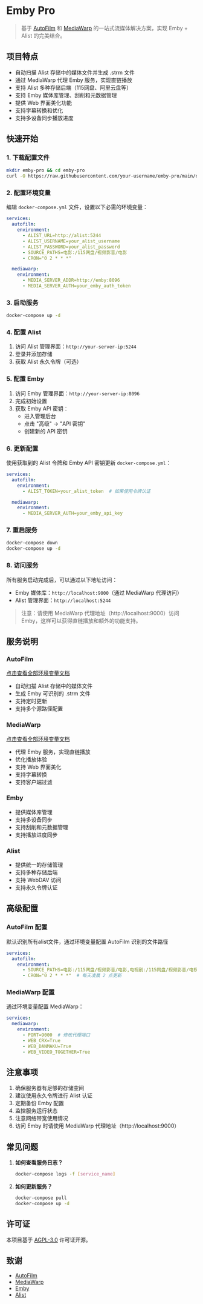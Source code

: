 # Emby Pro

> 基于 [AutoFilm](https://github.com/Akimio521/AutoFilm) 和 [MediaWarp](https://github.com/Akimio521/MediaWarp) 的一站式流媒体解决方案，实现 Emby + Alist 的完美结合。

## 项目特点

- 自动扫描 Alist 存储中的媒体文件并生成 .strm 文件
- 通过 MediaWarp 代理 Emby 服务，实现直链播放
- 支持 Alist 多种存储后端（115网盘、阿里云盘等）
- 支持 Emby 媒体库管理、刮削和元数据管理
- 提供 Web 界面美化功能
- 支持字幕转换和优化
- 支持多设备同步播放进度

## 快速开始

### 1. 下载配置文件

```bash
mkdir emby-pro && cd emby-pro
curl -O https://raw.githubusercontent.com/your-username/emby-pro/main/docker-compose.yml
```

### 2. 配置环境变量

编辑 `docker-compose.yml` 文件，设置以下必需的环境变量：

```yaml
services:
  autofilm:
    environment:
      - ALIST_URL=http://alist:5244
      - ALIST_USERNAME=your_alist_username
      - ALIST_PASSWORD=your_alist_password
      - SOURCE_PATHS=电影:/115网盘/视频影音/电影
      - CRON="0 2 * * *"

  mediawarp:
    environment:
      - MEDIA_SERVER_ADDR=http://emby:8096
      - MEDIA_SERVER_AUTH=your_emby_auth_token
```

### 3. 启动服务

```bash
docker-compose up -d
```

### 4. 配置 Alist

1. 访问 Alist 管理界面：`http://your-server-ip:5244`
2. 登录并添加存储
3. 获取 Alist 永久令牌（可选）

### 5. 配置 Emby

1. 访问 Emby 管理界面：`http://your-server-ip:8096`
2. 完成初始设置
3. 获取 Emby API 密钥：
   - 进入管理后台
   - 点击 "高级" -> "API 密钥"
   - 创建新的 API 密钥

### 6. 更新配置

使用获取到的 Alist 令牌和 Emby API 密钥更新 `docker-compose.yml`：

```yaml
services:
  autofilm:
    environment:
      - ALIST_TOKEN=your_alist_token  # 如果使用令牌认证

  mediawarp:
    environment:
      - MEDIA_SERVER_AUTH=your_emby_api_key
```

### 7. 重启服务

```bash
docker-compose down
docker-compose up -d
```

### 8. 访问服务

所有服务启动完成后，可以通过以下地址访问：

- Emby 媒体库：`http://localhost:9000`（通过 MediaWarp 代理访问）
- Alist 管理界面：`http://localhost:5244`

> 注意：请使用 MediaWarp 代理地址（http://localhost:9000）访问 Emby，这样可以获得直链播放和额外的功能支持。

## 服务说明

### AutoFilm

[点击查看全部环境变量文档](/autofilm/README.md)

- 自动扫描 Alist 存储中的媒体文件
- 生成 Emby 可识别的 .strm 文件
- 支持定时更新
- 支持多个源路径配置

### MediaWarp

[点击查看全部环境变量文档](/mediawarp/README.md)

- 代理 Emby 服务，实现直链播放
- 优化播放体验
- 支持 Web 界面美化
- 支持字幕转换
- 支持客户端过滤

### Emby

- 提供媒体库管理
- 支持多设备同步
- 支持刮削和元数据管理
- 支持播放进度同步

### Alist

- 提供统一的存储管理
- 支持多种存储后端
- 支持 WebDAV 访问
- 支持永久令牌认证

## 高级配置

### AutoFilm 配置

默认识别所有alist文件，通过环境变量配置 AutoFilm 识别的文件路径

```yaml
services:
  autofilm:
    environment:
      - SOURCE_PATHS=电影:/115网盘/视频影音/电影,电视剧:/115网盘/视频影音/电视剧
      - CRON="0 2 * * *"  # 每天凌晨 2 点更新
```

### MediaWarp 配置

通过环境变量配置 MediaWarp：

```yaml
services:
  mediawarp:
    environment:
      - PORT=9000  # 修改代理端口
      - WEB_CRX=True
      - WEB_DANMAKU=True
      - WEB_VIDEO_TOGETHER=True
```

## 注意事项

1. 确保服务器有足够的存储空间
2. 建议使用永久令牌进行 Alist 认证
3. 定期备份 Emby 配置
4. 监控服务运行状态
5. 注意网络带宽使用情况
6. 访问 Emby 时请使用 MediaWarp 代理地址（http://localhost:9000）

## 常见问题

1. **如何查看服务日志？**
   ```bash
   docker-compose logs -f [service_name]
   ```

2. **如何更新服务？**
   ```bash
   docker-compose pull
   docker-compose up -d
   ```

## 许可证

本项目基于 [AGPL-3.0](LICENSE) 许可证开源。

## 致谢

- [AutoFilm](https://github.com/Akimio521/AutoFilm)
- [MediaWarp](https://github.com/Akimio521/MediaWarp)
- [Emby](https://emby.media/)
- [Alist](https://alist.nn.ci/) 